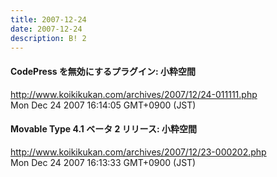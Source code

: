 ```yaml
---
title: 2007-12-24
date: 2007-12-24
description: B! 2
---
```


#### CodePress を無効にするプラグイン: 小粋空間
http://www.koikikukan.com/archives/2007/12/24-011111.php<br>
Mon Dec 24 2007 16:14:05 GMT+0900 (JST)<br>


#### Movable Type 4.1 ベータ 2 リリース: 小粋空間
http://www.koikikukan.com/archives/2007/12/23-000202.php<br>
Mon Dec 24 2007 16:13:33 GMT+0900 (JST)<br>


